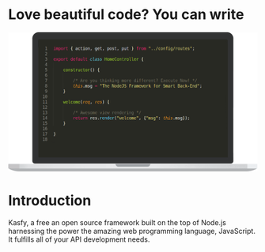 
# Love beautiful code? You can write
![image](https://github.com/kasfy/assets/blob/master/images/banner.png?raw=true)

# Introduction

Kasfy, a free an open source framework built on the top of Node.js harnessing the power the amazing web programming language, JavaScript. It fulfills all of your API development needs.